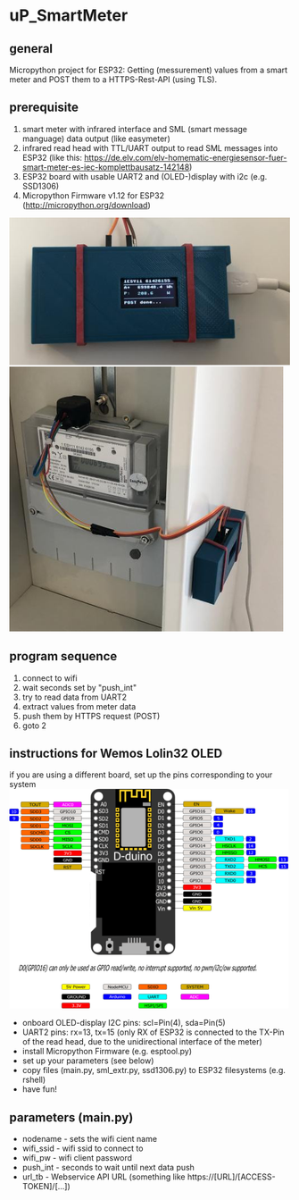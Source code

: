 # uP_SmartMeter
## general
Micropython project for ESP32:
Getting (messurement) values from a smart meter and POST them to a HTTPS-Rest-API (using TLS).

## prerequisite
1. smart meter with infrared interface and SML (smart message manguage) data output (like easymeter)
2. infrared read head with TTL/UART output to read SML messages into ESP32 (like this: https://de.elv.com/elv-homematic-energiesensor-fuer-smart-meter-es-iec-komplettbausatz-142148)
3. ESP32 board with usable UART2 and (OLED-)display with i2c (e.g. SSD1306)
4. Micropython Firmware v1.12 for ESP32 (http://micropython.org/download)

![reading data](pics/data_read.jpg) ![meter installation](pics/meter_case_IR-Head.jpg)

## program sequence
1. connect to wifi
2. wait seconds set by "push_int"
3. try to read data from UART2 
4. extract values from meter data
5. push them by HTTPS request (POST)
6. goto 2

## instructions for Wemos Lolin32 OLED
if you are using a different board, set up the pins corresponding to your system
![Pinout Wemos32](pics/Wemos-ESP32-OLED.png)
- onboard OLED-display I2C pins: scl=Pin(4), sda=Pin(5)
- UART2 pins: rx=13, tx=15 (only RX of ESP32 is connected to the TX-Pin of the read head, due to the unidirectional interface of the meter) 
- install Micropython Firmware (e.g. esptool.py)
- set up your parameters (see below) 
- copy files (main.py, sml_extr.py, ssd1306.py) to ESP32 filesystems (e.g. rshell)
- have fun!

## parameters (main.py)
- nodename - sets the wifi cient name
- wifi_ssid - wifi ssid to connect to
- wifi_pw - wifi client password
- push_int - seconds to wait until next data push
- url_tb - Webservice API URL (something like https://[URL]/[ACCESS-TOKEN]/[...])

